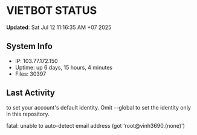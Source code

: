 # VIETBOT STATUS
**Updated**: Sat Jul 12 11:16:35 AM +07 2025

## System Info
- IP: 103.77.172.150
- Uptime: up 6 days, 15 hours, 4 minutes
- Files: 30397

## Last Activity

to set your account's default identity.
Omit --global to set the identity only in this repository.

fatal: unable to auto-detect email address (got 'root@vinh3690.(none)')
